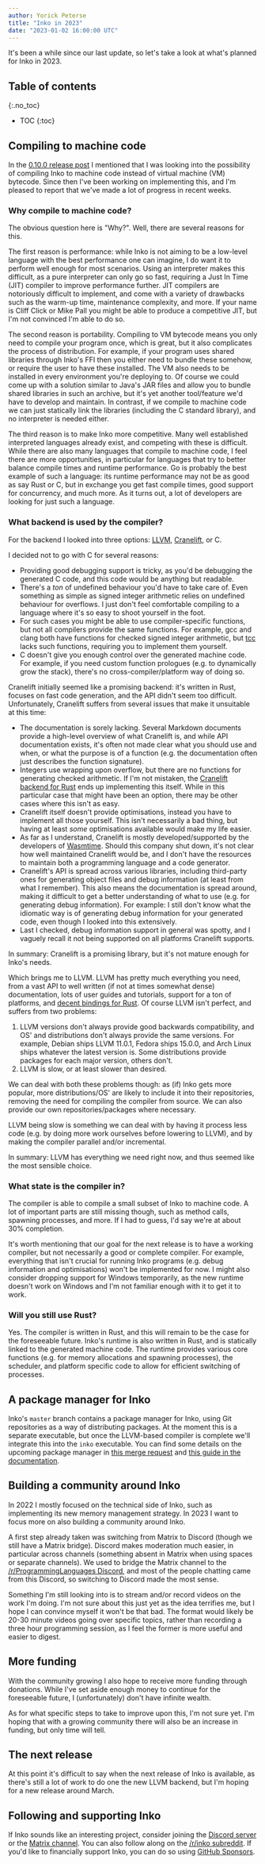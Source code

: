 ```yaml
---
author: Yorick Peterse
title: "Inko in 2023"
date: "2023-01-02 16:00:00 UTC"
---
```


It's been a while since our last update, so let's take a look at what's planned
for Inko in 2023.

## Table of contents
{:.no_toc}

* TOC
{:toc}

## Compiling to machine code

In the [0.10.0 release post](/news/inko-0-10-0-released/) I mentioned that I was
looking into the possibility of compiling Inko to machine code instead of
virtual machine (VM) bytecode. Since then I've been working on implementing
this, and I'm pleased to report that we've made a lot of progress in recent
weeks.

### Why compile to machine code?

The obvious question here is "Why?". Well, there are several reasons for this.

The first reason is performance: while Inko is not aiming to be a low-level
language with the best performance one can imagine, I do want it to perform well
enough for most scenarios. Using an interpreter makes this difficult, as a pure
interpreter can only go so fast, requiring a Just In Time (JIT) compiler to
improve performance further. JIT compilers are notoriously difficult to
implement, and come with a variety of drawbacks such as the warm-up time,
maintenance complexity, and more. If your name is Cliff Click or Mike Pall you
might be able to produce a competitive JIT, but I'm not convinced I'm able to do
so.

The second reason is portability. Compiling to VM bytecode means you only need
to compile your program once, which is great, but it also complicates the
process of distribution. For example, if your program uses shared libraries
through Inko's FFI then you either need to bundle these somehow, or require the
user to have these installed. The VM also needs to be installed in every
environment you're deploying to. Of course we could come up with a solution
similar to Java's JAR files and allow you to bundle shared libraries in such an
archive, but it's yet another tool/feature we'd have to develop and maintain. In
contrast, if we compile to machine code we can just statically link the
libraries (including the C standard library), and no interpreter is needed
either.

The third reason is to make Inko more competitive. Many well established
interpreted languages already exist, and competing with these is difficult.
While there are also many languages that compile to machine code, I feel there
are more opportunities, in particular for languages that try to better balance
compile times and runtime performance. Go is probably the best example of such a
language: its runtime performance may not be as good as say Rust or C, but in
exchange you get fast compile times, good support for concurrency, and much
more. As it turns out, a lot of developers are looking for just such a language.

### What backend is used by the compiler?

For the backend I looked into three options: [LLVM](https://llvm.org/),
[Cranelift](https://github.com/bytecodealliance/wasmtime/tree/main/cranelift),
or C.

I decided not to go with C for several reasons:

- Providing good debugging support is tricky, as you'd be debugging the
  generated C code, and this code would be anything but readable.
- There's a _ton_ of undefined behaviour you'd have to take care of. Even
  something as simple as signed integer arithmetic relies on undefined behaviour
  for overflows. I just don't feel comfortable compiling to a language where
  it's so easy to shoot yourself in the foot.
- For such cases you might be able to use compiler-specific functions, but not
  all compilers provide the same functions. For example, gcc and clang both have
  functions for checked signed integer arithmetic, but
  [tcc](https://en.wikipedia.org/wiki/Tiny_C_Compiler) lacks such functions,
  requiring you to implement them yourself.
- C doesn't give you enough control over the generated machine code. For
  example, if you need custom function prologues (e.g. to dynamically grow the
  stack), there's no cross-compiler/platform way of doing so.

Cranelift initially seemed like a promising backend: it's written in Rust,
focuses on fast code generation, and the API didn't seem too difficult.
Unfortunately, Cranelift suffers from several issues that make it unsuitable at
this time:

- The documentation is sorely lacking. Several Markdown documents provide a
  high-level overview of what Cranelift is, and while API documentation exists,
  it's often not made clear what you should use and when, or what the purpose is
  of a function (e.g. the documentation often just describes the function
  signature).
- Integers use wrapping upon overflow, but there are no functions for generating
  checked arithmetic. If I'm not mistaken, the [Cranelift backend for
  Rust](https://github.com/bjorn3/rustc_codegen_cranelift) ends up implementing
  this itself. While in this particular case that might have been an option,
  there may be other cases where this isn't as easy.
- Cranelift itself doesn't provide optimisations, instead you have to implement
  all those yourself. This isn't necessarily a bad thing, but having at least
  _some_ optimisations available would make my life easier.
- As far as I understand, Cranelift is mostly developed/supported by the
  developers of [Wasmtime](https://wasmtime.dev/). Should this company shut
  down, it's not clear how well maintained Cranelift would be, and I don't have
  the resources to maintain both a programming language and a code generator.
- Cranelift's API is spread across various libraries, including third-party ones
  for generating object files and debug information (at least from what I
  remember). This also means the documentation is spread around, making it
  difficult to get a better understanding of what to use (e.g. for generating
  debug information). For example: I still don't know what the idiomatic way is
  of generating debug information for your generated code, even though I looked
  into this extensively.
- Last I checked, debug information support in general was spotty, and I
  vaguely recall it not being supported on all platforms Cranelift supports.

In summary: Cranelift is a promising library, but it's not mature enough for
Inko's needs.

Which brings me to LLVM. LLVM has pretty much everything you need, from a vast
API to well written (if not at times somewhat dense) documentation, lots of user
guides and tutorials, support for a ton of platforms, and [decent bindings for
Rust](https://github.com/TheDan64/inkwell). Of course LLVM isn't perfect, and
suffers from two problems:

1. LLVM versions don't always provide good backwards compatibility, and OS' and
   distributions don't always provide the same versions. For example, Debian
   ships LLVM 11.0.1, Fedora ships 15.0.0, and Arch Linux ships whatever the
   latest version is. Some distributions provide packages for each major
   version, others don't.
1. LLVM is slow, or at least slower than desired.

We can deal with both these problems though: as (if) Inko gets more popular,
more distributions/OS' are likely to include it into their repositories,
removing the need for compiling the compiler from source. We can also provide
our own repositories/packages where necessary.

LLVM being slow is something we can deal with by having it process less code
(e.g. by doing more work ourselves before lowering to LLVM), and by making the
compiler parallel and/or incremental.

In summary: LLVM has everything we need right now, and thus seemed like the
most sensible choice.

### What state is the compiler in?

The compiler is able to compile a small subset of Inko to machine code. A lot of
important parts are still missing though, such as method calls, spawning
processes, and more. If I had to guess, I'd say we're at about 30% completion.

It's worth mentioning that our goal for the next release is to have a working
compiler, but not necessarily a good or complete compiler. For example,
everything that isn't crucial for running Inko programs (e.g. debug information
and optimisations) won't be implemented for now. I might also consider dropping
support for Windows temporarily, as the new runtime doesn't work on Windows and
I'm not familiar enough with it to get it to work.

### Will you still use Rust?

Yes. The compiler is written in Rust, and this will remain to be the case for
the foreseeable future. Inko's runtime is also written in Rust, and is statically
linked to the generated machine code. The runtime provides various core
functions (e.g. for memory allocations and spawning processes), the scheduler,
and platform specific code to allow for efficient switching of processes.

## A package manager for Inko

Inko's `master` branch contains a package manager for Inko, using Git
repositories as a way of distributing packages. At the moment this is a separate
executable, but once the LLVM-based compiler is complete we'll integrate this
into the `inko` executable. You can find some details on the upcoming package
manager in [this merge
request](https://gitlab.com/inko-lang/inko/-/merge_requests/125) and [this guide
in the
documentation](https://docs.inko-lang.org/manual/master/getting-started/modules/#using-ipm).

## Building a community around Inko

In 2022 I mostly focused on the technical side of Inko, such as implementing its
new memory management strategy. In 2023 I want to focus more on also building a
community around Inko.

A first step already taken was switching from Matrix to Discord (though we still
have a Matrix bridge). Discord makes moderation much easier, in particular
across channels (something absent in Matrix when using spaces or separate
channels). We used to bridge the Matrix channel to the [/r/ProgrammingLanguages
Discord](https://discord.com/invite/yqWzmkV), and most of the people chatting
came from this Discord, so switching to Discord made the most sense.

Something I'm still looking into is to stream and/or record videos on the work
I'm doing. I'm not sure about this just yet as the idea terrifies me, but
I hope I can convince myself it won't be that bad. The format would likely be
20-30 minute videos going over specific topics, rather than recording a three
hour programming session, as I feel the former is more useful and easier to
digest.

## More funding

With the community growing I also hope to receive more funding through
donations. While I've set aside enough money to continue for the foreseeable
future, I (unfortunately) don't have infinite wealth.

As for what specific steps to take to improve upon this, I'm not sure yet. I'm
hoping that with a growing community there will also be an increase in funding,
but only time will tell.

## The next release

At this point it's difficult to say when the next release of Inko is available,
as there's still a lot of work to do one the new LLVM backend, but I'm hoping
for a new release around March.

## Following and supporting Inko

If Inko sounds like an interesting project, consider joining the [Discord
server](https://discord.gg/seeURxHxCb) or the [Matrix
channel](https://matrix.to/#/#inko-lang:matrix.org). You can also follow along
on the [/r/inko subreddit](https://www.reddit.com/r/inko/). If you'd like to
financially support Inko, you can do so using [GitHub
Sponsors](https://github.com/sponsors/YorickPeterse).
